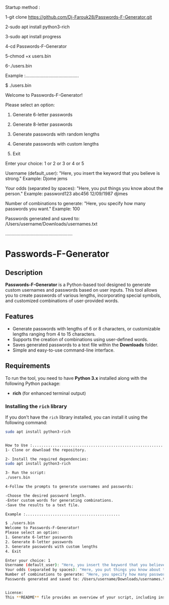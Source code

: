 Startup method : 

1-git clone https://github.com/Dj-Farouk28/Passwords-F-Generator.git

2-sudo apt install python3-rich

3-sudo apt install progress

4-cd Passwords-F-Generator

5-chmod +x users.bin

6-./users.bin




Example :..........................................

$ ./users.bin

Welcome to Passwords-F-Generator!

Please select an option:

1. Generate 6-letter passwords
   
2. Generate 8-letter passwords
   
3. Generate passwords with random lengths

4. Generate passwords with custom lengths
   
5. Exit

Enter your choice: 1 or 2 or 3 or 4 or 5

Username (default_user): "Here, you insert the keyword that you believe is strong." Example: Djome jems

Your odds (separated by spaces): "Here, you put things you know about the person." Example: password123 abc456 12/09/1987 djimes

Number of combinations to generate: "Here, you specify how many passwords you want." Example: 100

Passwords generated and saved to: /Users/username/Downloads/usernames.txt



.....................................................

# Passwords-F-Generator

## Description

**Passwords-F-Generator** is a Python-based tool designed to generate custom usernames and passwords based on user inputs. This tool allows you to create passwords of various lengths, incorporating special symbols, and customized combinations of user-provided words.

## Features

- Generate passwords with lengths of 6 or 8 characters, or customizable lengths ranging from 4 to 15 characters.
- Supports the creation of combinations using user-defined words.
- Saves generated passwords to a text file within the **Downloads** folder.
- Simple and easy-to-use command-line interface.

## Requirements

To run the tool, you need to have **Python 3.x** installed along with the following Python package:

- **rich** (for enhanced terminal output)

### Installing the `rich` library

If you don't have the `rich` library installed, you can install it using the following command:

```bash
sudo apt install python3-rich


How to Use :..........................................................
1- Clone or download the repository.

2- Install the required dependencies:
sudo apt install python3-rich

3- Run the script:
./users.bin

4-Follow the prompts to generate usernames and passwords:

-Choose the desired password length.
-Enter custom words for generating combinations.
-Save the results to a text file.

Example :..........................................

$ ./users.bin
Welcome to Passwords-F-Generator!
Please select an option:
1. Generate 6-letter passwords
2. Generate 8-letter passwords
3. Generate passwords with custom lengths
4. Exit

Enter your choice: 1
Username (default_user): "Here, you insert the keyword that you believe is strong." Example: Djome jems
Your odds (separated by spaces): "Here, you put things you know about the person." Example: password123 abc456 12/09/1987 djimes
Number of combinations to generate: "Here, you specify how many passwords you want." Example: 100
Passwords generated and saved to: /Users/username/Downloads/usernames.txt


License: 
This **README** file provides an overview of your script, including installation instructions, features, and usage examples.
